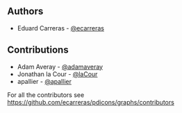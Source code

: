 ## Authors
* Eduard Carreras - [@ecarreras](https://github.com/ecarreras)
 
## Contributions
* Adam Averay - [@adamaveray](https://github.com/adamaveray)
* Jonathan la Cour - [@laCour](https://github.com/laCour)
* apallier - [@apallier](https://github.com/apallier)

For all the contributors see https://github.com/ecarreras/pdicons/graphs/contributors
